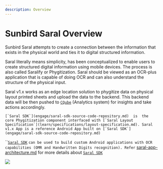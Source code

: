 ```yaml
---
description: Overview
---
```


# Sunbird Saral Overview

Sunbird Saral attempts to create a connection between the information that exists in the physical world and ties it to digital structured information.

Saral literally means simplicity, has been conceptualized to enable users to create structured digital information using mobile devices. The process is also called Saralify or Phygitization. Saral should be viewed as an OCR-plus application that is capable of doing OCR and can also understand the structure of the physical input.

Saral v1.x works as an edge location solution to phygitize  data on physical layout printed sheets and upload the data to the backend. This backend data will be then pushed to [`CQube`](https://cqube.sunbird.org) (Analytics system) for insights and take actions accordingly.

``[`Saral SDK`](engage/saral-sdk-source-code-repository.md)  is  the core Phygitization component interfaced with [`Saral Layout Specification`](learn/specifications/layout-specification.md). Saral v1.x App is a reference Android App built on [`Saral SDK`](engage/saral-sdk-source-code-repository.md) ``&#x20;

``[`Saral SDK`](engage/saral-sdk-source-code-repository.md) `can be used to build custom Android applications with OCR capabilities (OMR and Handwritten Digits recognition). Refer` [saral-app-architecture.md](learn/saral-app-architecture.md "mention") for more details about [`Saral SDK`](engage/saral-sdk-source-code-repository.md)

&#x20;                                                ![](.gitbook/assets/SaralApp\_Login\_Screen.jpeg)

